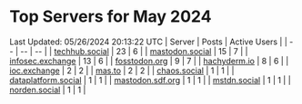 # Top Servers for May 2024
Last Updated: 05/26/2024 20:13:22 UTC
| Server | Posts | Active Users |
| -- | -- | -- |
| [techhub.social](https://techhub.social/tags/PowerShell) | 23 | 6 |
| [mastodon.social](https://mastodon.social/tags/PowerShell) | 15 | 7 |
| [infosec.exchange](https://infosec.exchange/tags/PowerShell) | 13 | 6 |
| [fosstodon.org](https://fosstodon.org/tags/PowerShell) | 9 | 7 |
| [hachyderm.io](https://hachyderm.io/tags/PowerShell) | 8 | 6 |
| [ioc.exchange](https://ioc.exchange/tags/PowerShell) | 2 | 2 |
| [mas.to](https://mas.to/tags/PowerShell) | 2 | 2 |
| [chaos.social](https://chaos.social/tags/PowerShell) | 1 | 1 |
| [dataplatform.social](https://dataplatform.social/tags/PowerShell) | 1 | 1 |
| [mastodon.sdf.org](https://mastodon.sdf.org/tags/PowerShell) | 1 | 1 |
| [mstdn.social](https://mstdn.social/tags/PowerShell) | 1 | 1 |
| [norden.social](https://norden.social/tags/PowerShell) | 1 | 1 |

